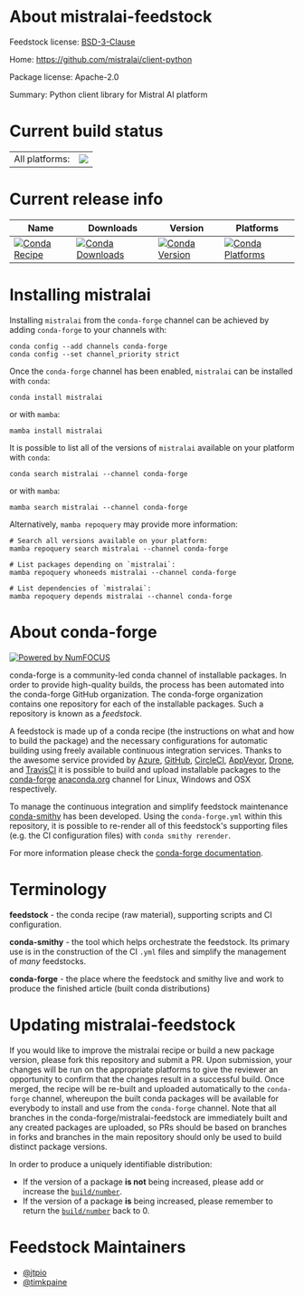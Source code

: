 About mistralai-feedstock
=========================

Feedstock license: [BSD-3-Clause](https://github.com/conda-forge/mistralai-feedstock/blob/main/LICENSE.txt)

Home: https://github.com/mistralai/client-python

Package license: Apache-2.0

Summary: Python client library for Mistral AI platform

Current build status
====================


<table><tr><td>All platforms:</td>
    <td>
      <a href="https://dev.azure.com/conda-forge/feedstock-builds/_build/latest?definitionId=22880&branchName=main">
        <img src="https://dev.azure.com/conda-forge/feedstock-builds/_apis/build/status/mistralai-feedstock?branchName=main">
      </a>
    </td>
  </tr>
</table>

Current release info
====================

| Name | Downloads | Version | Platforms |
| --- | --- | --- | --- |
| [![Conda Recipe](https://img.shields.io/badge/recipe-mistralai-green.svg)](https://anaconda.org/conda-forge/mistralai) | [![Conda Downloads](https://img.shields.io/conda/dn/conda-forge/mistralai.svg)](https://anaconda.org/conda-forge/mistralai) | [![Conda Version](https://img.shields.io/conda/vn/conda-forge/mistralai.svg)](https://anaconda.org/conda-forge/mistralai) | [![Conda Platforms](https://img.shields.io/conda/pn/conda-forge/mistralai.svg)](https://anaconda.org/conda-forge/mistralai) |

Installing mistralai
====================

Installing `mistralai` from the `conda-forge` channel can be achieved by adding `conda-forge` to your channels with:

```
conda config --add channels conda-forge
conda config --set channel_priority strict
```

Once the `conda-forge` channel has been enabled, `mistralai` can be installed with `conda`:

```
conda install mistralai
```

or with `mamba`:

```
mamba install mistralai
```

It is possible to list all of the versions of `mistralai` available on your platform with `conda`:

```
conda search mistralai --channel conda-forge
```

or with `mamba`:

```
mamba search mistralai --channel conda-forge
```

Alternatively, `mamba repoquery` may provide more information:

```
# Search all versions available on your platform:
mamba repoquery search mistralai --channel conda-forge

# List packages depending on `mistralai`:
mamba repoquery whoneeds mistralai --channel conda-forge

# List dependencies of `mistralai`:
mamba repoquery depends mistralai --channel conda-forge
```


About conda-forge
=================

[![Powered by
NumFOCUS](https://img.shields.io/badge/powered%20by-NumFOCUS-orange.svg?style=flat&colorA=E1523D&colorB=007D8A)](https://numfocus.org)

conda-forge is a community-led conda channel of installable packages.
In order to provide high-quality builds, the process has been automated into the
conda-forge GitHub organization. The conda-forge organization contains one repository
for each of the installable packages. Such a repository is known as a *feedstock*.

A feedstock is made up of a conda recipe (the instructions on what and how to build
the package) and the necessary configurations for automatic building using freely
available continuous integration services. Thanks to the awesome service provided by
[Azure](https://azure.microsoft.com/en-us/services/devops/), [GitHub](https://github.com/),
[CircleCI](https://circleci.com/), [AppVeyor](https://www.appveyor.com/),
[Drone](https://cloud.drone.io/welcome), and [TravisCI](https://travis-ci.com/)
it is possible to build and upload installable packages to the
[conda-forge](https://anaconda.org/conda-forge) [anaconda.org](https://anaconda.org/)
channel for Linux, Windows and OSX respectively.

To manage the continuous integration and simplify feedstock maintenance
[conda-smithy](https://github.com/conda-forge/conda-smithy) has been developed.
Using the ``conda-forge.yml`` within this repository, it is possible to re-render all of
this feedstock's supporting files (e.g. the CI configuration files) with ``conda smithy rerender``.

For more information please check the [conda-forge documentation](https://conda-forge.org/docs/).

Terminology
===========

**feedstock** - the conda recipe (raw material), supporting scripts and CI configuration.

**conda-smithy** - the tool which helps orchestrate the feedstock.
                   Its primary use is in the construction of the CI ``.yml`` files
                   and simplify the management of *many* feedstocks.

**conda-forge** - the place where the feedstock and smithy live and work to
                  produce the finished article (built conda distributions)


Updating mistralai-feedstock
============================

If you would like to improve the mistralai recipe or build a new
package version, please fork this repository and submit a PR. Upon submission,
your changes will be run on the appropriate platforms to give the reviewer an
opportunity to confirm that the changes result in a successful build. Once
merged, the recipe will be re-built and uploaded automatically to the
`conda-forge` channel, whereupon the built conda packages will be available for
everybody to install and use from the `conda-forge` channel.
Note that all branches in the conda-forge/mistralai-feedstock are
immediately built and any created packages are uploaded, so PRs should be based
on branches in forks and branches in the main repository should only be used to
build distinct package versions.

In order to produce a uniquely identifiable distribution:
 * If the version of a package **is not** being increased, please add or increase
   the [``build/number``](https://docs.conda.io/projects/conda-build/en/latest/resources/define-metadata.html#build-number-and-string).
 * If the version of a package **is** being increased, please remember to return
   the [``build/number``](https://docs.conda.io/projects/conda-build/en/latest/resources/define-metadata.html#build-number-and-string)
   back to 0.

Feedstock Maintainers
=====================

* [@jtpio](https://github.com/jtpio/)
* [@timkpaine](https://github.com/timkpaine/)

